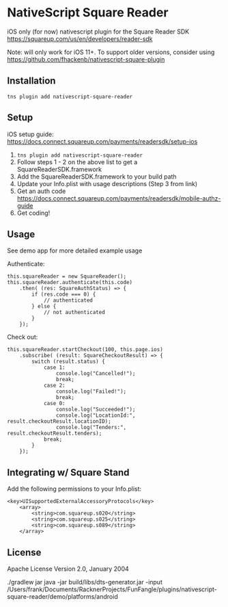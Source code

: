 # NativeScript Square Reader

iOS only (for now) nativescript plugin for the Square Reader SDK https://squareup.com/us/en/developers/reader-sdk

Note: will only work for iOS 11+. To support older versions, consider using 
https://github.com/fhackenb/nativescript-square-plugin

## Installation


`tns plugin add nativescript-square-reader`

## Setup

iOS setup guide: https://docs.connect.squareup.com/payments/readersdk/setup-ios

1. `tns plugin add nativescript-square-reader`
2. Follow steps 1 - 2 on the above list to get a SquareReaderSDK.framework
3. Add the SquareReaderSDK.framework to your build path
4. Update your Info.plist with usage descriptions (Step 3 from link)
5. Get an auth code https://docs.connect.squareup.com/payments/readersdk/mobile-authz-guide
6. Get coding!


## Usage 
See demo app for more detailed example usage 

Authenticate:
```
this.squareReader = new SquareReader();
this.squareReader.authenticate(this.code)
    .then( (res: SquareAuthStatus) => {
        if (res.code === 0) {
            // authenticated
        } else {
            // not authenticated
        }
    });
```

Check out:
```
this.squareReader.startCheckout(100, this.page.ios)
    .subscribe( (result: SquareCheckoutResult) => {
        switch (result.status) {
            case 1:
            	console.log("Cancelled!");
            	break;
            case 2:
            	console.log("Failed!");
            	break;
            case 0:
            	console.log("Succeeded!");
            	console.log("LocationId:", result.checkoutResult.locationID);
            	console.log("Tenders:", result.checkoutResult.tenders);
            break;
        }
    });
```

## Integrating w/ Square Stand

Add the following permissions to your Info.plist:

```
<key>UISupportedExternalAccessoryProtocols</key>
	<array>
		<string>com.squareup.s020</string>
		<string>com.squareup.s025</string>
		<string>com.squareup.s089</string>
	</array>
 ```



## License

Apache License Version 2.0, January 2004


./gradlew jar
 java -jar build/libs/dts-generator.jar -input /Users/frank/Documents/RacknerProjects/FunFangle/plugins/nativescript-square-reader/demo/platforms/android
